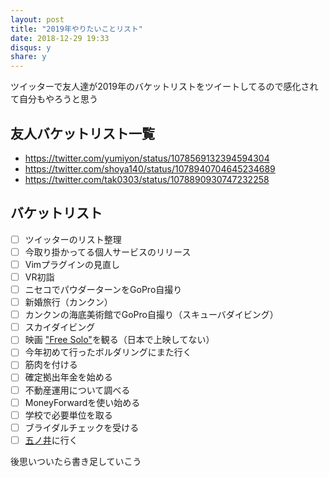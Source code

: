 ```yaml
---
layout: post
title: "2019年やりたいことリスト"
date: 2018-12-29 19:33
disqus: y
share: y
---
```


ツイッターで友人達が2019年のバケットリストをツイートしてるので感化されて自分もやろうと思う

## 友人バケットリスト一覧

- https://twitter.com/yumiyon/status/1078569132394594304
- https://twitter.com/shoya140/status/1078940704645234689
- https://twitter.com/tak0303/status/1078890930747232258

## バケットリスト

- [ ] ツイッターのリスト整理
- [ ] 今取り掛かってる個人サービスのリリース
- [ ] Vimプラグインの見直し
- [ ] VR初詣
- [ ] ニセコでパウダーターンをGoPro自撮り
- [ ] 新婚旅行（カンクン）
- [ ] カンクンの海底美術館でGoPro自撮り（スキューバダイビング）
- [ ] スカイダイビング
- [ ] 映画 ["Free Solo"](https://www.nationalgeographic.com/films/free-solo/)を観る（日本で上映してない）
- [ ] 今年初めて行ったボルダリングにまた行く
- [ ] 筋肉を付ける
- [ ] 確定拠出年金を始める
- [ ] 不動産運用について調べる
- [ ] MoneyForwardを使い始める
- [ ] 学校で必要単位を取る
- [ ] ブライダルチェックを受ける
- [ ] [五ノ井](https://tabelog.com/tokyo/A1310/A131003/13225383/)に行く

後思いついたら書き足していこう
